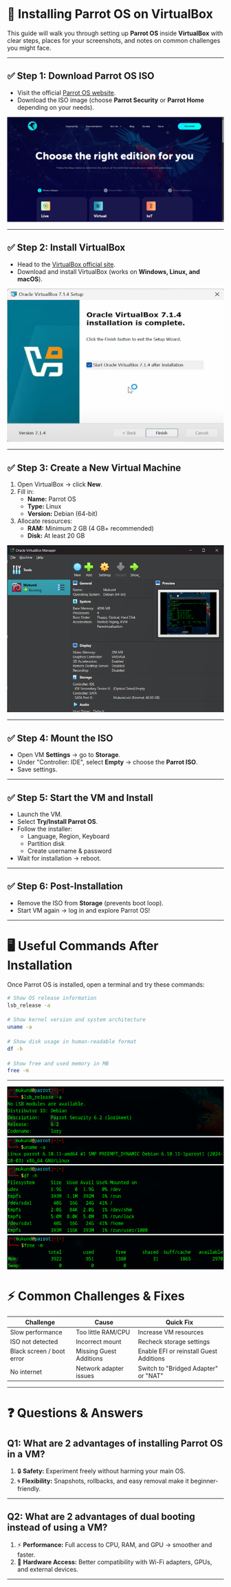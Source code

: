 # 🦜 Installing Parrot OS on VirtualBox

This guide will walk you through setting up **Parrot OS** inside **VirtualBox** with clear steps, places for your screenshots, and notes on common challenges you might face.  

---

## ✅ Step 1: Download Parrot OS ISO
- Visit the official [Parrot OS website](https://parrotsec.org/download/).
- Download the ISO image (choose **Parrot Security** or **Parrot Home** depending on your needs).

![alt text](IMAGES/LAB_0/a.png)

---

## ✅ Step 2: Install VirtualBox
- Head to the [VirtualBox official site](https://www.virtualbox.org/).
- Download and install VirtualBox (works on **Windows, Linux, and macOS**).

![alt text](IMAGES/LAB_0/b.png)

---

## ✅ Step 3: Create a New Virtual Machine
1. Open VirtualBox → click **New**.  
2. Fill in:
   - **Name:** Parrot OS  
   - **Type:** Linux  
   - **Version:** Debian (64-bit)  
3. Allocate resources:  
   - **RAM:** Minimum 2 GB (4 GB+ recommended)  
   - **Disk:** At least 20 GB  

![alt text](IMAGES/LAB_0/c.png)

---

## ✅ Step 4: Mount the ISO
- Open VM **Settings** → go to **Storage**.  
- Under "Controller: IDE", select **Empty** → choose the **Parrot ISO**.  
- Save settings.  


---

## ✅ Step 5: Start the VM and Install
- Launch the VM.  
- Select **Try/Install Parrot OS**.  
- Follow the installer:
  - Language, Region, Keyboard  
  - Partition disk  
  - Create username & password  
- Wait for installation → reboot.  


---

## ✅ Step 6: Post-Installation
- Remove the ISO from **Storage** (prevents boot loop).  
- Start VM again → log in and explore Parrot OS!  


---

# 🖥️ Useful Commands After Installation

Once Parrot OS is installed, open a terminal and try these commands:

```bash
# Show OS release information
lsb_release -a

# Show kernel version and system architecture
uname -a

# Show disk usage in human-readable format
df -h

# Show free and used memory in MB
free -m
```
---
![alt text](IMAGES/LAB_0/e.png)![alt text](IMAGES/LAB_0/f.png)![alt text](IMAGES/LAB_0/h.png)![alt text](IMAGES/LAB_0/i.png)


# ⚡ Common Challenges & Fixes

| Challenge | Cause | Quick Fix |
|-----------|-------|-----------|
| Slow performance | Too little RAM/CPU | Increase VM resources |
| ISO not detected | Incorrect mount | Recheck storage settings |
| Black screen / boot error | Missing Guest Additions | Enable EFI or reinstall Guest Additions |
| No internet | Network adapter issues | Switch to "Bridged Adapter" or "NAT" |

---

# ❓ Questions & Answers

## Q1: What are 2 advantages of installing Parrot OS in a VM?
1. 🔒 **Safety:** Experiment freely without harming your main OS.  
2. 🌀 **Flexibility:** Snapshots, rollbacks, and easy removal make it beginner-friendly.  

---

## Q2: What are 2 advantages of dual booting instead of using a VM?
1. ⚡ **Performance:** Full access to CPU, RAM, and GPU → smoother and faster.  
2. 🔧 **Hardware Access:** Better compatibility with Wi-Fi adapters, GPUs, and external devices.  

---

